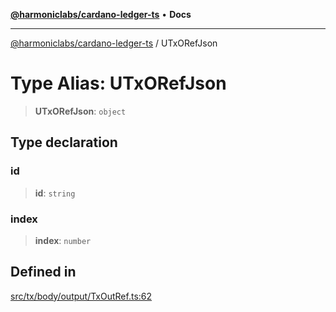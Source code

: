 [**@harmoniclabs/cardano-ledger-ts**](../README.md) • **Docs**

***

[@harmoniclabs/cardano-ledger-ts](../globals.md) / UTxORefJson

# Type Alias: UTxORefJson

> **UTxORefJson**: `object`

## Type declaration

### id

> **id**: `string`

### index

> **index**: `number`

## Defined in

[src/tx/body/output/TxOutRef.ts:62](https://github.com/HarmonicLabs/cardano-ledger-ts/blob/94dd590ffe94133126b0d8d49920fc7b002e1975/src/tx/body/output/TxOutRef.ts#L62)
